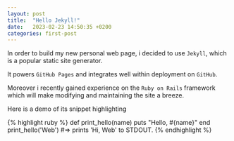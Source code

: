 ```yaml
---
layout: post
title:  "Hello Jekyll!"
date:   2023-02-23 14:50:35 +0200
categories: first-post
---
```

In order to build my new personal web page, i decided to use `Jekyll`, which is a popular static site generator.

It powers `GitHub Pages` and integrates well within deployment on `GitHub`.

Moreover i recently gained experience on the `Ruby on Rails` framework which will make modifying and maintaining the site a breeze.

Here is a demo of its snippet highlighting

{% highlight ruby %}
def print_hello(name)
  puts "Hello, #{name}"
end
print_hello('Web')
#=> prints 'Hi, Web' to STDOUT.
{% endhighlight %}